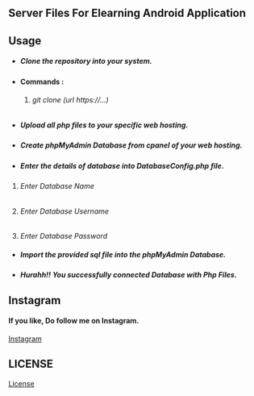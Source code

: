 ## Server Files For Elearning Android Application

## Usage
- <h5>Clone the repository into your system.</h5>
- <b>Commands :</b>
  1. <h6><i>git clone (url https://...)</i></h6>
- <h5>Upload all php files to your specific web hosting.</h5>
- <h5>Create phpMyAdmin Database from cpanel of your web hosting.</h5>
- <h5>Enter the details of database into DatabaseConfig.php file.</h5>
1. <h6><i>Enter Database Name</i></h6>
2. <h6><i>Enter Database Username</i></h6>
3. <i>Enter Database Password</i>
- <h5>Import the provided sql file into the phpMyAdmin Database.</h5>
- <h5><b>Hurahh!!</b> You successfully connected Database with Php Files.</h5>

## Instagram
<h4>If you like, Do follow me on Instagram.</h4>
<a href="https://www.instagram.com/_vishal_benake">Instagram</a>

## LICENSE
[License](License)
